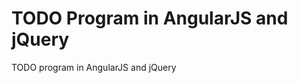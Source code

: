 TODO Program in AngularJS and jQuery
====================================

TODO program in AngularJS and jQuery
